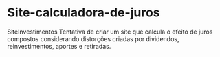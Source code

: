 # Site-calculadora-de-juros
SiteInvestimentos
Tentativa de criar um site que calcula o efeito de juros compostos considerando distorções criadas por dividendos, reinvestimentos, aportes e retiradas.
